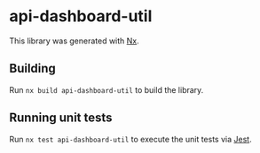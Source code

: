 # api-dashboard-util

This library was generated with [Nx](https://nx.dev).

## Building

Run `nx build api-dashboard-util` to build the library.

## Running unit tests

Run `nx test api-dashboard-util` to execute the unit tests via [Jest](https://jestjs.io).
